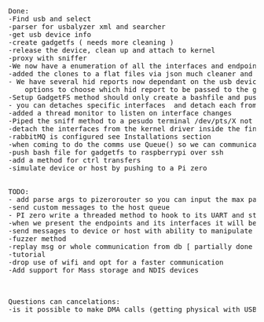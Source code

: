 <pre>
Done:
-Find usb and select
-parser for usbalyzer xml and searcher
-get usb device info
-create gadgetfs ( needs more cleaning )
-release the device, clean up and attach to kernel
-proxy with sniffer
-We now have a enumeration of all the interfaces and endpoints of the device we need to be able to use it
-added the clones to a flat files via json much cleaner and better ...
- We have several hid reports now dependant on the usb device , when setting up GadgetFS ensure the user is presented with
    options to choose which hid report to be passed to the gadget.
-Setup GadgetFS method should only create a bashfile and push it to the Pi Zero and then execute it.
- you can detaches specific interfaces  and detach each from the kernel.
-added a thread monitor to listen on interface changes
-Piped the sniff method to a pesudo terminal /dev/pts/X not to clog ipython :)
-detach the interfaces from the kernel driver inside the findselect() Method it will be better if we didnt blacklist the device driver
-rabbitMQ is configured see Installations section
-when coming to do the comms use Queue() so we can communicate directly to the thread
-push bash file for gadgetfs to raspberrypi over ssh
-add a method for ctrl transfers
-simulate device or host by pushing to a Pi zero


TODO:
- add parse args to pizerorouter so you can input the max packet size
-send custom messages to the host queue
- PI zero write a threaded method to hook to its UART and start the comms as th3e mitm proxy
-when we present the endpoints and its interfaces it will be more user friendly to show if the endpoint is in or out
-send messages to device or host with ability to manipulate the payload
-fuzzer method
-replay msg or whole communication from db [ partially done but we need to work on the timing issue and threading the read portion]
-tutorial
-drop use of wifi and opt for a faster communication
-Add support for Mass storage and NDIS devices



Questions can cancelations:
-is it possible to make DMA calls (getting physical with USB Type-C) ?


   </pre>
